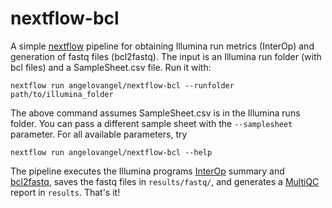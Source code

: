 # nextflow-bcl

A simple [nextflow](https://www.nextflow.io/) pipeline for obtaining Illumina run metrics (InterOp) and generation of fastq files (bcl2fastq). The input is an Illumina run folder (with bcl files) and a SampleSheet.csv file. Run it with:

```
nextflow run angelovangel/nextflow-bcl --runfolder path/to/illumina_folder
```

The above command assumes SampleSheet.csv is in the Illumina runs folder. 
You can pass a different sample sheet with the `--samplesheet` parameter. For all available parameters, try

```
nextflow run angelovangel/nextflow-bcl --help
``` 

The pipeline executes the Illumina programs [InterOp](https://github.com/OpenGene/fastp) summary and 
[bcl2fastq](), saves the fastq files in `results/fastq/`, and generates a [MultiQC](https://multiqc.info/) report in `results`. That's it!